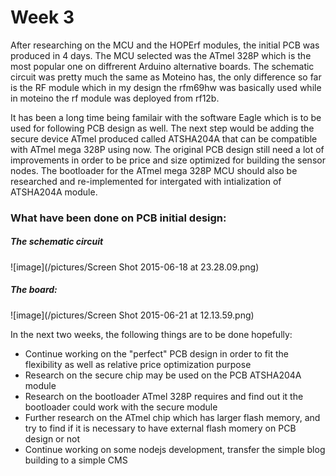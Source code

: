 # Week 3
After researching on the MCU and the HOPErf modules, the initial PCB was produced in 4 days. The MCU selected was the ATmel 328P which is the most popular one on diffrerent Arduino alternative boards. The schematic circuit was pretty much the same as Moteino has, the only difference so far is the RF module which in my design the rfm69hw was basically used while in moteino the rf module was deployed from rf12b.


It has been a long time being familair with the software Eagle which is to be used for following PCB design as well. The next step would be adding the secure device ATmel produced called ATSHA204A that can be compatible with ATmel mega 328P using now. The original PCB design still need a lot of improvements in order to be price and size optimized for building the sensor nodes. The bootloader for the ATmel mega 328P MCU should also be researched and re-implemented for intergated with intialization of ATSHA204A module.

### What have been done on PCB initial design:
##### The schematic circuit


![image](/pictures/Screen Shot 2015-06-18 at 23.28.09.png)

##### The board:

![image](/pictures/Screen Shot 2015-06-21 at 12.13.59.png)

In the next two weeks, the following things are to be done hopefully:
* Continue working on the "perfect" PCB design in order to fit the flexibility as well as relative price optimization purpose
* Research on the secure chip may be used on the PCB ATSHA204A module
* Research on the bootloader ATmel 328P requires and find out it the bootloader could work with the secure module
* Further research on the ATmel chip which has larger flash memory, and try to find if it is necessary to have external flash momery on PCB design or not
* Continue working on some nodejs development, transfer the simple blog building to a simple CMS
